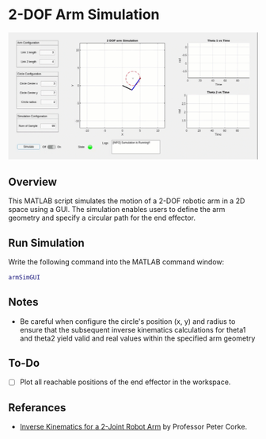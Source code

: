 # 2-DOF Arm Simulation

![Alt Text](docs/dualArmDemo.gif)
## Overview

This MATLAB script simulates the motion of a 2-DOF robotic arm in a 2D space using a GUI. The simulation enables users to define the arm geometry and specify a circular path for the end effector.

## Run Simulation

Write the following command into the MATLAB command window:

```matlab
armSimGUI
```



## Notes

- Be careful when configure the circle's position (x, y) and radius to ensure that the subsequent inverse kinematics calculations for theta1 and theta2 yield valid and real values within the specified arm geometry

## To-Do

- [ ] Plot all reachable positions of the end effector in the workspace.

## Referances

- [Inverse Kinematics for a 2-Joint Robot Arm](https://robotacademy.net.au/lesson/inverse-kinematics-for-a-2-joint-robot-arm-using-geometry/) by Professor Peter Corke.






